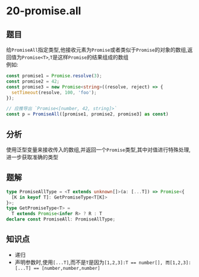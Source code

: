 # 20-promise.all
## 题目
给`PromiseAll`指定类型,他接收元素为`Promise`或者类似于`Promise`的对象的数组,返回值为`Promise<T>`,`T`是这样`Promise`的结果组成的数组  
例如:
```ts
const promise1 = Promise.resolve(3);
const promise2 = 42;
const promise3 = new Promise<string>((resolve, reject) => {
  setTimeout(resolve, 100, 'foo');
});

// 应推导出 `Promise<[number, 42, string]>`
const p = PromiseAll([promise1, promise2, promise3] as const)
```
## 分析
使用泛型变量来接收传入的数组,并返回一个`Promise`类型,其中对值进行特殊处理,进一步获取准确的类型
## 题解
```ts
type PromiseAllType = <T extends unknown[]>(a: [...T]) => Promise<{
  [K in keyof T]: GetPromiseType<T[K]>
}>;
type GetPromiseType<T> =
  T extends Promise<infer R> ? R : T
declare const PromiseAll: PromiseAllType;
```
## 知识点
- 递归
- 声明参数时,使用`[...T]`,而不是`T`是因为`[1,2,3]:T == number[], 而[1,2,3]:[...T] == [number,number,number]`